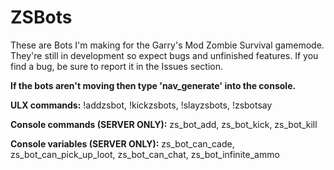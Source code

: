 # ZSBots
These are Bots I'm making for the Garry's Mod Zombie Survival gamemode. They're still in development so expect bugs and unfinished features. If you find a bug, be sure to report it in the Issues section.

**If the bots aren't moving then type 'nav_generate' into the console.**

**ULX commands:**
!addzsbot, 
!kickzsbots, 
!slayzsbots, 
!zsbotsay

**Console commands (SERVER ONLY):**
zs_bot_add, 
zs_bot_kick, 
zs_bot_kill

**Console variables (SERVER ONLY):**
zs_bot_can_cade, 
zs_bot_can_pick_up_loot, 
zs_bot_can_chat,
zs_bot_infinite_ammo

